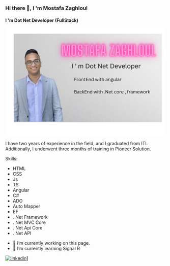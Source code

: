 ### Hi there 👋, I 'm Mostafa Zaghloul 
#### I 'm Dot Net Developer (FullStack)

![mostafa zaghloul](https://github.com/mostafazaghlol460/mostafazaghlol460/raw/b15e5b0bb8e5c30870a3f122ef255bb8f9570f5b/Mostafa%20Zaghloul.png)

I have two years of experience in the field, and I graduated from ITI. Additionally, I underwent three months of training in Pioneer Solution. 

Skills:  
* HTML 
* CSS
* Js
* TS
* Angular
* C#
* ADO
* Auto Mapper
* EF
* . Net Framework
* . Net MVC Core 
* . Net Api Core 
* . Net API 

- 🔭 I’m currently working on this page. 
- 🌱 I’m currently learning Signal R 


[<img src='https://cdn.jsdelivr.net/npm/simple-icons@3.0.1/icons/linkedin.svg' alt='linkedin' height='40'>](https://www.linkedin.com/in/mostafa-zaghlol)]  

